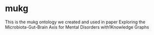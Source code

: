 # mukg
This is the mukg ontology we created and used in paper Exploring the Microbiota-Gut-Brain Axis for Mental Disorders with1Knowledge Graphs
